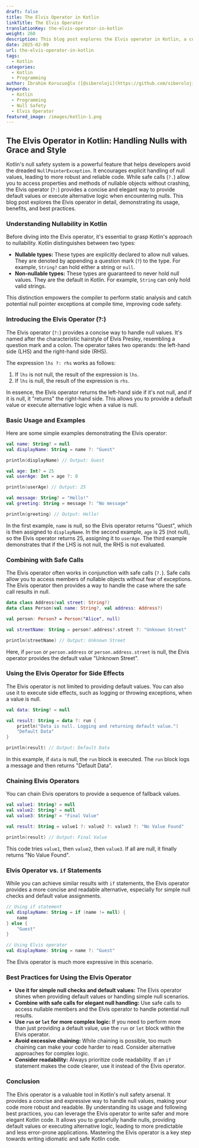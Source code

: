 ```yaml
---
draft: false
title: The Elvis Operator in Kotlin
linkTitle: The Elvis Operator
translationKey: the-elvis-operator-in-kotlin
weight: 260
description: This blog post explores the Elvis operator in Kotlin, a concise way to handle nulls with grace and style
date: 2025-02-09
url: the-elvis-operator-in-kotlin
tags:
  - Kotlin
categories:
  - Kotlin
  - Programming
author: İbrahim Korucuoğlu ([@siberoloji](https://github.com/siberoloji))
keywords:
  - Kotlin
  - Programming
  - Null Safety
  - Elvis Operator
featured_image: /images/kotlin-1.png
---
```

## The Elvis Operator in Kotlin: Handling Nulls with Grace and Style

Kotlin's null safety system is a powerful feature that helps developers avoid the dreaded `NullPointerException`.  It encourages explicit handling of null values, leading to more robust and reliable code. While safe calls (`?.`) allow you to access properties and methods of nullable objects without crashing, the Elvis operator (`?:`) provides a concise and elegant way to provide default values or execute alternative logic when encountering nulls. This blog post explores the Elvis operator in detail, demonstrating its usage, benefits, and best practices.

### Understanding Nullability in Kotlin

Before diving into the Elvis operator, it's essential to grasp Kotlin's approach to nullability. Kotlin distinguishes between two types:

* **Nullable types:** These types are explicitly declared to allow null values.  They are denoted by appending a question mark (`?`) to the type. For example, `String?` can hold either a string or `null`.
* **Non-nullable types:** These types are guaranteed to never hold null values. They are the default in Kotlin. For example, `String` can only hold valid strings.

This distinction empowers the compiler to perform static analysis and catch potential null pointer exceptions at compile time, improving code safety.

### Introducing the Elvis Operator (?:)

The Elvis operator (`?:`) provides a concise way to handle null values. It's named after the characteristic hairstyle of Elvis Presley, resembling a question mark and a colon.  The operator takes two operands: the left-hand side (LHS) and the right-hand side (RHS).

The expression `lhs ?: rhs` works as follows:

1. If `lhs` is not null, the result of the expression is `lhs`.
2. If `lhs` is null, the result of the expression is `rhs`.

In essence, the Elvis operator returns the left-hand side if it's not null, and if it is null, it "returns" the right-hand side. This allows you to provide a default value or execute alternative logic when a value is null.

### Basic Usage and Examples

Here are some simple examples demonstrating the Elvis operator:

```kotlin
val name: String? = null
val displayName: String = name ?: "Guest"

println(displayName) // Output: Guest

val age: Int? = 25
val userAge: Int = age ?: 0

println(userAge) // Output: 25

val message: String? = "Hello!"
val greeting: String = message ?: "No message"

println(greeting) // Output: Hello!
```

In the first example, `name` is null, so the Elvis operator returns "Guest", which is then assigned to `displayName`. In the second example, `age` is 25 (not null), so the Elvis operator returns 25, assigning it to `userAge`. The third example demonstrates that if the LHS is not null, the RHS is not evaluated.

### Combining with Safe Calls

The Elvis operator often works in conjunction with safe calls (`?.`).  Safe calls allow you to access members of nullable objects without fear of exceptions.  The Elvis operator then provides a way to handle the case where the safe call results in null.

```kotlin
data class Address(val street: String?)
data class Person(val name: String?, val address: Address?)

val person: Person? = Person("Alice", null)

val streetName: String = person?.address?.street ?: "Unknown Street"

println(streetName) // Output: Unknown Street
```

Here, if `person` or `person.address` or `person.address.street` is null, the Elvis operator provides the default value "Unknown Street".

### Using the Elvis Operator for Side Effects

The Elvis operator is not limited to providing default values.  You can also use it to execute side effects, such as logging or throwing exceptions, when a value is null.

```kotlin
val data: String? = null

val result: String = data ?: run {
    println("Data is null. Logging and returning default value.")
    "Default Data"
}

println(result) // Output: Default Data
```

In this example, if `data` is null, the `run` block is executed. The `run` block logs a message and then returns "Default Data".

### Chaining Elvis Operators

You can chain Elvis operators to provide a sequence of fallback values.

```kotlin
val value1: String? = null
val value2: String? = null
val value3: String? = "Final Value"

val result: String = value1 ?: value2 ?: value3 ?: "No Value Found"

println(result) // Output: Final Value
```

This code tries `value1`, then `value2`, then `value3`. If all are null, it finally returns "No Value Found".

### Elvis Operator vs. `if` Statements

While you can achieve similar results with `if` statements, the Elvis operator provides a more concise and readable alternative, especially for simple null checks and default value assignments.

```kotlin
// Using if statement
val displayName: String = if (name != null) {
    name
} else {
    "Guest"
}

// Using Elvis operator
val displayName: String = name ?: "Guest"
```

The Elvis operator is much more expressive in this scenario.

### Best Practices for Using the Elvis Operator

* **Use it for simple null checks and default values:** The Elvis operator shines when providing default values or handling simple null scenarios.
* **Combine with safe calls for elegant null handling:** Use safe calls to access nullable members and the Elvis operator to handle potential null results.
* **Use `run` or `let` for more complex logic:** If you need to perform more than just providing a default value, use the `run` or `let` block within the Elvis operator.
* **Avoid excessive chaining:** While chaining is possible, too much chaining can make your code harder to read. Consider alternative approaches for complex logic.
* **Consider readability:**  Always prioritize code readability. If an `if` statement makes the code clearer, use it instead of the Elvis operator.

### Conclusion

The Elvis operator is a valuable tool in Kotlin's null safety arsenal. It provides a concise and expressive way to handle null values, making your code more robust and readable. By understanding its usage and following best practices, you can leverage the Elvis operator to write safer and more elegant Kotlin code.  It allows you to gracefully handle nulls, providing default values or executing alternative logic, leading to more predictable and less error-prone applications.  Mastering the Elvis operator is a key step towards writing idiomatic and safe Kotlin code.
